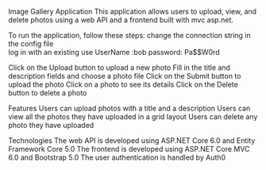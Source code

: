 Image Gallery Application
This application allows users to upload, view, and delete photos using a web API and a frontend built with mvc asp.net.

To run the application, follow these steps:
  change the connection string in the config file  
   log in with an existing use
    UserName :bob
    password: Pa$$W0rd


Click on the Upload button to upload a new photo
Fill in the title and description fields and choose a photo file
Click on the Submit button to upload the photo
Click on a photo to see its details
Click on the Delete button to delete a photo

Features
Users can upload photos with a title and a description
Users can view all the photos they have uploaded in a grid layout
Users can delete any photo they have uploaded

Technologies
The web API is developed using ASP.NET Core 6.0 and Entity Framework Core 5.0
The frontend is developed using ASP.NET Core MVC 6.0 and Bootstrap 5.0
The user authentication is handled by Auth0



